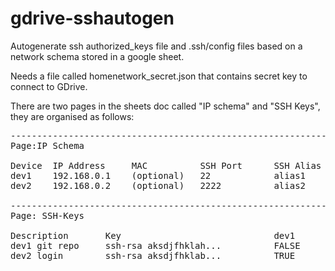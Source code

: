 # gdrive-sshautogen
Autogenerate ssh authorized_keys file and .ssh/config files based on a network schema stored in a google sheet.

Needs a file called homenetwork_secret.json that contains secret key to connect to GDrive.

There are two pages in the sheets doc called "IP schema" and "SSH Keys", they are organised as follows:

<pre>
-------------------------------------------------------------------------------
Page:IP Schema

Device  IP Address     MAC          SSH Port      SSH Alias       SSH User
dev1    192.168.0.1    (optional)   22            alias1          username
dev2    192.168.0.2    (optional)   2222          alias2          username2

-------------------------------------------------------------------------------
Page: SSH-Keys

Description       Key                             dev1      dev2
dev1 git repo     ssh-rsa aksdjfhklah...          FALSE     TRUE
dev2 login        ssh-rsa aksdjfhklab...          TRUE      FALSE
</pre>
